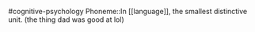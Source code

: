 #cognitive-psychology 
Phoneme::In [[language]], the smallest distinctive unit. (the thing dad was good at lol)
<!--SR:!2024-04-09,3,250-->